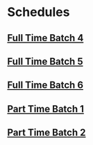 # Schedules

## [Full Time Batch 4](schedules.rocketacademy.co/#/ftbc4)

## [Full Time Batch 5](schedules.rocketacademy.co/#/ftbc5)

## [Full Time Batch 6](schedules.rocketacademy.co/#/ftbc6)

## [Part Time Batch 1](schedules.rocketacademy.co/#/ptbc1)

## [Part Time Batch 2](schedules.rocketacademy.co/#/ptbc2)
